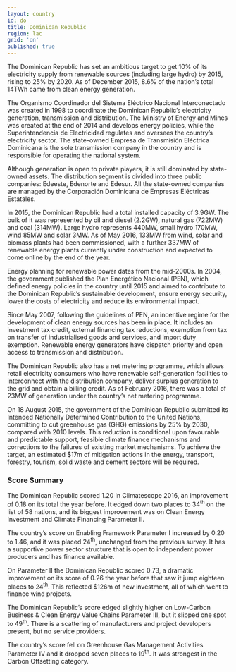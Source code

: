 ```yaml
---
layout: country
id: do
title: Dominican Republic
region: lac
grid: 'on'
published: true
---
```


The Dominican Republic has set an ambitious target to get 10% of its electricity supply from renewable sources (including large hydro) by 2015, rising to 25% by 2020. As of December 2015, 8.6% of the nation’s total 14TWh came from clean energy generation.

The Organismo Coordinador del Sistema Eléctrico Nacional Interconectado was created in 1998 to coordinate the Dominican Republic’s electricity generation, transmission and distribution. The Ministry of Energy and Mines was created at the end of 2014 and develops energy policies, while the Superintendencia de Electricidad regulates and oversees the country’s electricity sector. The state-owned Empresa de Transmisión Eléctrica Dominicana is the sole transmission company in the country and is responsible for operating the national system.

Although generation is open to private players, it is still dominated by state-owned assets. The distribution segment is divided into three public companies: Edeeste, Edenorte and Edesur. All the state-owned companies are managed by the Corporación Dominicana de Empresas Eléctricas Estatales.

In 2015, the Dominican Republic had a total installed capacity of 3.9GW. The bulk of it was represented by oil and diesel (2.2GW), natural gas (722MW) and coal (314MW). Large hydro represents 440MW, small hydro 170MW, wind 85MW and solar 3MW.
As of May 2016, 133MW from wind, solar and biomass plants had been commissioned, with a further 337MW of renewable energy plants currently under construction and expected to come online by the end of the year.

Energy planning for renewable power dates from the mid-2000s. In 2004, the government published the Plan Energético Nacional (PEN), which defined energy policies in the country until 2015 and aimed to contribute to the Dominican Republic’s sustainable development, ensure energy security, lower the costs of electricity and reduce its environmental impact.

Since May 2007, following the guidelines of PEN, an incentive regime for the development of clean energy sources has been in place. It includes an investment tax credit, external financing tax reductions, exemption from tax on transfer of industrialised goods and services, and import duty exemption. Renewable energy generators have dispatch priority and open access to transmission and distribution. 

The Dominican Republic also has a net metering programme, which allows retail electricity consumers who have renewable self-generation facilities to interconnect with the distribution company, deliver surplus generation to the grid and obtain a billing credit. As of February 2016, there was a total of 23MW of generation under the country’s net metering programme.

On 18 August 2015, the government of the Dominican Republic submitted its Intended Nationally Determined Contribution to the United Nations, committing to cut greenhouse gas (GHG) emissions by 25% by 2030, compared with 2010 levels. This reduction is conditional upon favourable and predictable support, feasible climate finance mechanisms and corrections to the failures of existing market mechanisms. To achieve the target, an estimated $17m of mitigation actions in the energy, transport, forestry, tourism, solid waste and cement sectors will be required.


### Score Summary

The Dominican Republic scored 1.20 in Climatescope 2016, an improvement of 0.18 on its total the year before. It edged down two places to 34<sup>th</sup> on the list of 58 nations, and its biggest improvement was on Clean Energy Investment and Climate Financing Parameter II.

The country’s score on Enabling Framework Parameter I increased by 0.20 to 1.46, and it was placed 24<sup>th</sup>, unchanged from the previous survey. It has a supportive power sector structure that is open to independent power producers and has finance available. 

On Parameter II the Dominican Republic scored 0.73, a dramatic improvement on its score of 0.26 the year before that saw it jump eighteen places to 24<sup>th</sup>. This reflected $126m of new investment, all of which went to finance wind projects. 

The Dominican Republic’s score edged slightly higher on Low-Carbon Business & Clean Energy Value Chains Parameter III, but it slipped one spot to 49<sup>th</sup>. There is a scattering of manufacturers and project developers present, but no service providers. 

The country’s score fell on Greenhouse Gas Management Activities Parameter IV and it dropped seven places to 19<sup>th</sup>. It was strongest in the Carbon Offsetting category.
